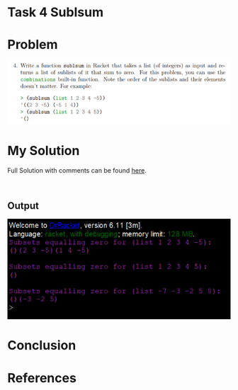 # Task 4 Sublsum

# Problem
<img src="images/task4.png">



# My Solution
Full Solution with comments can be found [here](https://github.com/moranpatrick/Theory-Of-Algorithms/blob/master/Tasks/Task3/Task4.rkt).
```Racket


```

## Output
<img src="images/output.png">

# Conclusion


# References

